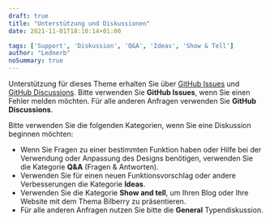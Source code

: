 ```yaml
---
draft: true
title: "Unterstützung und Diskussionen"
date: 2021-11-01T18:10:14+01:00

tags: ['Support', 'Diskussion', 'Q&A', 'Ideas', 'Show & Tell']
author: "Lednerb"
noSummary: true
---
```

Unterstützung für dieses Theme erhalten Sie über [GitHub Issues](https://github.com/Lednerb/bilberry-hugo-theme/issues) und [GitHub Discussions](https://github.com/Lednerb/bilberry-hugo-theme/discussions).
Bitte verwenden Sie **GitHub Issues**, wenn Sie einen Fehler melden möchten. Für alle anderen Anfragen verwenden Sie **GitHub Discussions**.

Bitte verwenden Sie die folgenden Kategorien, wenn Sie eine Diskussion beginnen möchten:
- Wenn Sie Fragen zu einer bestimmten Funktion haben oder Hilfe bei der Verwendung oder Anpassung des Designs benötigen, verwenden Sie die Kategorie **Q&A** (Fragen & Antworten).
- Verwenden Sie für einen neuen Funktionsvorschlag oder andere Verbesserungen die Kategorie **Ideas**.
- Verwenden Sie die Kategorie **Show and tell**, um Ihren Blog oder Ihre Website mit dem Thema Bilberry zu präsentieren.
- Für alle anderen Anfragen nutzen Sie bitte die **General** Typendiskussion.